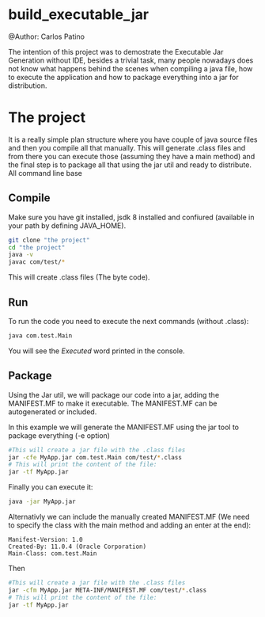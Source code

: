 # build_executable_jar
@Author: Carlos Patino 

The intention of this project was to demostrate the Executable Jar Generation without IDE, besides a trivial task, many people nowadays does not know what happens behind the scenes when compiling a java file, how to execute the application and how to package everything into a jar for distribution. 

# The project
It is a really simple plan structure where you have couple of java source files and then you compile all that manually. This will generate .class files and from there you can execute those (assuming they have a main method) and the final step is to package all that using the jar util and ready to distribute. All command line base

## Compile
Make sure you have git installed, jsdk 8 installed and confiured (available in your path by defining JAVA_HOME).
```sh
git clone "the project"
cd "the project"
java -v
javac com/test/*
```
This will create .class files (The byte code). 

## Run
To run the code you need to execute the next commands (without .class):
```sh
java com.test.Main
```
You will see the *Executed* word printed in the console.

## Package
Using the Jar util, we will package our code into a jar, adding the MANIFEST.MF to make it executable. The MANIFEST.MF can be autogenerated or included.

In this example we will generate the MANIFEST.MF using the jar tool to package everything (-e option)

```sh
#This will create a jar file with the .class files
jar -cfe MyApp.jar com.test.Main com/test/*.class
# This will print the content of the file:
jar -tf MyApp.jar
```

Finally you can execute it:
```sh
java -jar MyApp.jar
```

Alternativly we can include the manually created MANIFEST.MF (We need to specify the class with the main method and adding an enter at the end):
```text
Manifest-Version: 1.0
Created-By: 11.0.4 (Oracle Corporation)
Main-Class: com.test.Main

```

Then 
```sh
#This will create a jar file with the .class files
jar -cfm MyApp.jar META-INF/MANIFEST.MF com/test/*.class
# This will print the content of the file:
jar -tf MyApp.jar
```

